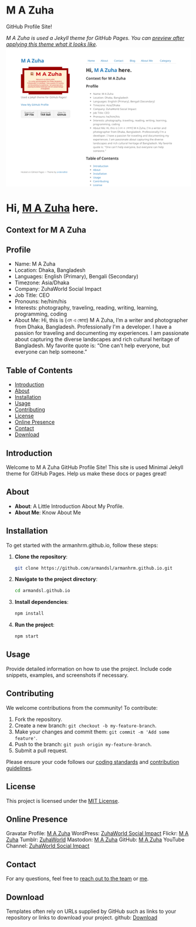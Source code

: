 # M A Zuha
GitHub Profile Site!

*M A Zuha is used a Jekyll theme for GitHub Pages. You can [preview after applying this theme what it looks like](https://armandsl.github.io).*
![Thumbnail of M A Zuha](thumbnail.png)

Hi, [M A Zuha](https://armandsl.github.io) here.
================================

## Context for M A Zuha

## Profile
- Name: M A Zuha
- Location: Dhaka, Bangladesh
- Languages: English (Primary), Bengali (Secondary)
- Timezone: Asia/Dhaka
- Company: ZuhaWorld Social Impact
- Job Title: CEO
- Pronouns: he/him/his
- Interests: photography, traveling, reading, writing, learning, programming, coding
- About Me: Hi, this is (এম এ জোহা) M A Zuha, I’m a writer and photographer from Dhaka, Bangladesh. Professionally I'm a developer. I have a passion for traveling and documenting my experiences. I am passionate about capturing the diverse landscapes and rich cultural heritage of Bangladesh. My favorite quote is: “One can't help everyone, but everyone can help someone.” 

## Table of Contents
- [Introduction](#introduction)
- [About](#about)
- [Installation](#installation)
- [Usage](#usage)
- [Contributing](#contributing)
- [License](#license)
- [Online Presence](#online-presence)
- [Contact](#contact)
- [Download](#download)

## Introduction
Welcome to M A Zuha GitHub Profile Site!
This site is used Minimal Jekyll theme for GitHub Pages. Help us make these docs or pages great!

## About
- **About**: A Little Introduction About My Profile.
- **About Me**: Know About Me

## Installation
To get started with the armanhrm.github.io, follow these steps:

1. **Clone the repository**:
   ```bash
   git clone https://github.com/armandsl/armanhrm.github.io.git
   ```

2. **Navigate to the project directory**:
   ```bash
   cd armandsl.github.io
   ```

3. **Install dependencies**:
   ```bash
   npm install
   ```

4. **Run the project**:
   ```bash
   npm start
   ```

## Usage
Provide detailed information on how to use the project. Include code snippets, examples, and screenshots if necessary.

## Contributing
We welcome contributions from the community! To contribute:

1. Fork the repository.
2. Create a new branch: `git checkout -b my-feature-branch`.
3. Make your changes and commit them: `git commit -m 'Add some feature'`.
4. Push to the branch: `git push origin my-feature-branch`.
5. Submit a pull request.

Please ensure your code follows our [coding standards](link-to-coding-standards) and [contribution guidelines](link-to-contribution-guidelines).

## License
This project is licensed under the [MIT License](LICENSE).

## Online Presence
Gravatar Profile: [M A Zuha](https://gravatar.com/zuhaworld)
WordPress: [ZuhaWorld Social Impact](https://zuhaworld.com)
Flickr: [M A Zuha](https://www.flickr.com/people/zuhaworld)
Tumblr: [ZuhaWorld](http://zuhaworld.tumblr.com)
Mastodon: [M A Zuha](https://mastodon.social/@zwarman)
GitHub: [M A Zuha](https://github.com/armandsl)
YouTube Channel: [ZuhaWorld Social Impact](https://www.youtube.com/@zuhaworld)

## Contact
For any questions, feel free to [reach out to the team](mailto:info@zuha.site) or [me](https://armandsl.github.io/contact/).

## Download
Templates often rely on URLs supplied by GitHub such as links to your repository or links to download your project.
github:
  [Download](https://github.com/armandsl/armandsl.github.io/zipball/main)
